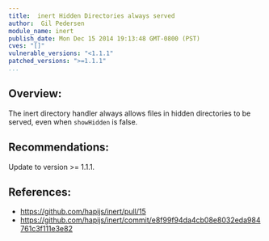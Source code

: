 ```yaml
---
title:  inert Hidden Directories always served
author:  Gil Pedersen
module_name: inert
publish_date: Mon Dec 15 2014 19:13:48 GMT-0800 (PST)
cves: "[]"
vulnerable_versions: "<1.1.1"
patched_versions: ">=1.1.1"
...
```


## Overview:

The inert directory handler always allows files in hidden directories to be served, even when `showHidden` is false.

## Recommendations:

Update to version >= 1.1.1.

## References:
- https://github.com/hapijs/inert/pull/15
- https://github.com/hapijs/inert/commit/e8f99f94da4cb08e8032eda984761c3f111e3e82
